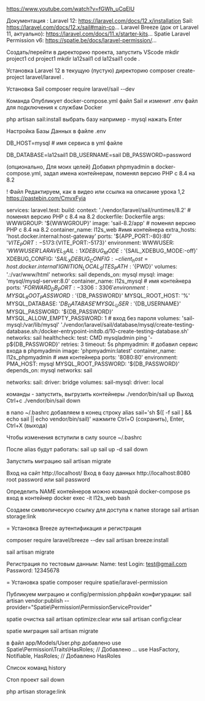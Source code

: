 https://www.youtube.com/watch?v=fGWh_uCqElU

Документация :
Laravel 12: https://laravel.com/docs/12.x/installation
Sail: https://laravel.com/docs/12.x/sail#main-co...
Laravel Breeze (док от Laravel 11, актуально): https://laravel.com/docs/11.x/starter-kits...
Spatie Laravel Permission v6: https://spatie.be/docs/laravel-permission/...

Создать/перейти в директорию проекта, запустить VScode
mkdir project1
cd project1
mkdir la12sail1
cd la12sail1
code .

Установка Laravel 12 в текущую (пустую) директорию
composer create-project laravel/laravel .

Установка Sail 
composer require laravel/sail --dev

Команда Опубликует docker-compose.yml файл Sail и изменит .env
    файл для подключения к службам Docker

php artisan sail:install
  выбрать базу например - mysql нажать Enter

Настройка Базы Данных в файле .env

DB_HOST=mysql # имя сервиса в yml файле

DB_DATABASE=la12sail1
DB_USERNAME=sail
DB_PASSWORD=password

(опционально, Для моих целей) Добавил phpmyadmin в docker-compose.yml, задал имена контейнерам, поменял версию PHP c 8.4 на 8.2

! Файл Редактируем, как в видео или
ссылка на описание урока 1,2
https://pastebin.com/CmvxFyia

services:
    laravel.test:
        build:
            context: './vendor/laravel/sail/runtimes/8.2' # поменял версию PHP с 8.4 на 8.2
            dockerfile: Dockerfile
            args:
                WWWGROUP: '${WWWGROUP}'
        image: 'sail-8.2/app' # поменял версию PHP с 8.4 на 8.2
        container_name: l12s_web #имя  контейнера
        extra_hosts:
'host.docker.internal:host-gateway'
        ports:
'${APP_PORT:-80}:80'
'${VITE_PORT:-5173}:${VITE_PORT:-5173}'
        environment:
            WWWUSER: '${WWWUSER}'
            LARAVEL_SAIL: 1
            XDEBUG_MODE: '${SAIL_XDEBUG_MODE:-off}'
            XDEBUG_CONFIG: '${SAIL_XDEBUG_CONFIG:-client_host=host.docker.internal}'
            IGNITION_LOCAL_SITES_PATH: '${PWD}'
        volumes:
'.:/var/www/html'
        networks:
sail
        depends_on:
mysql
    mysql:
        image: 'mysql/mysql-server:8.0'
        container_name: l12s_mysql  # имя контейнера
        ports:
'${FORWARD_DB_PORT:-3306}:3306'
        environment:
            MYSQL_ROOT_PASSWORD: '${DB_PASSWORD}'
            MYSQL_ROOT_HOST: '%'
            MYSQL_DATABASE: '${DB_DATABASE}'
            MYSQL_USER: '${DB_USERNAME}'
            MYSQL_PASSWORD: '${DB_PASSWORD}'
            MYSQL_ALLOW_EMPTY_PASSWORD: 1 # вход без пароля
        volumes:
'sail-mysql:/var/lib/mysql'
'./vendor/laravel/sail/database/mysql/create-testing-database.sh:/docker-entrypoint-initdb.d/10-create-testing-database.sh'
        networks:
sail
        healthcheck:
            test:
CMD
mysqladmin
ping
'-p${DB_PASSWORD}'
            retries: 3
            timeout: 5s
    phpmyadmin: # добавил сервис входа в phpmyadmin
        image: 'phpmyadmin:latest'
        container_name: l12s_phpmyadmin  # имя контейнера
        ports:
'8080:80'
        environment:
            PMA_HOST: mysql
            MYSQL_ROOT_PASSWORD: '${DB_PASSWORD}'
        depends_on:
mysql
        networks:
sail

networks:
    sail:
        driver: bridge
volumes:
    sail-mysql:
        driver: local

команды - запустить, выгрузить контейнеры
./vendor/bin/sail up
Выход Ctrl+c
./vendor/bin/sail down

в
nano ~/.bashrc
   добавляем в конец строку
alias sail='sh $([ -f sail ] && echo sail || echo vendor/bin/sail)'
  нажмите Ctrl+O (сохранить), Enter, Ctrl+X (выхода)

Чтобы изменения вступили в силу
source ~/.bashrc

После alias будут работать:
sail up
sail up -d
sail down

Запустить миграцию
sail artisan migrate

Вход на сайт
http://localhost/
Вход в базу данных
http://localhost:8080
root
password
    или
sail
password

Определить NAME контейнеров можно командой 
docker-compose ps
вход в контейнер
docker exec -it l12s_web bash

Создаем символическую ссылку для доступа к папке storage
sail artisan storage:link

= Установка Breeze аутентификация и регистрация

composer require laravel/breeze --dev
sail artisan breeze:install

sail artisan migrate

Регистрация по тестовым данным:
Name: test
Login: test@gmail.com
Password: 12345678

= Установка spatie
composer require spatie/laravel-permission

Публикуем миграцию и config/permission.phpфайл конфигурации:
sail artisan vendor:publish --provider="Spatie\Permission\PermissionServiceProvider"

spatie очистка
sail artisan optimize:clear
    или
sail artisan config:clear

spatie миграция
sail artisan migrate

в файл app/Models/User.php добавлено
use Spatie\Permission\Traits\HasRoles; // Добавлено
...
use HasFactory, Notifiable, HasRoles; // Добавлено HasRoles

Список команд
history

Стоп проект
sail down

php artisan storage:link
